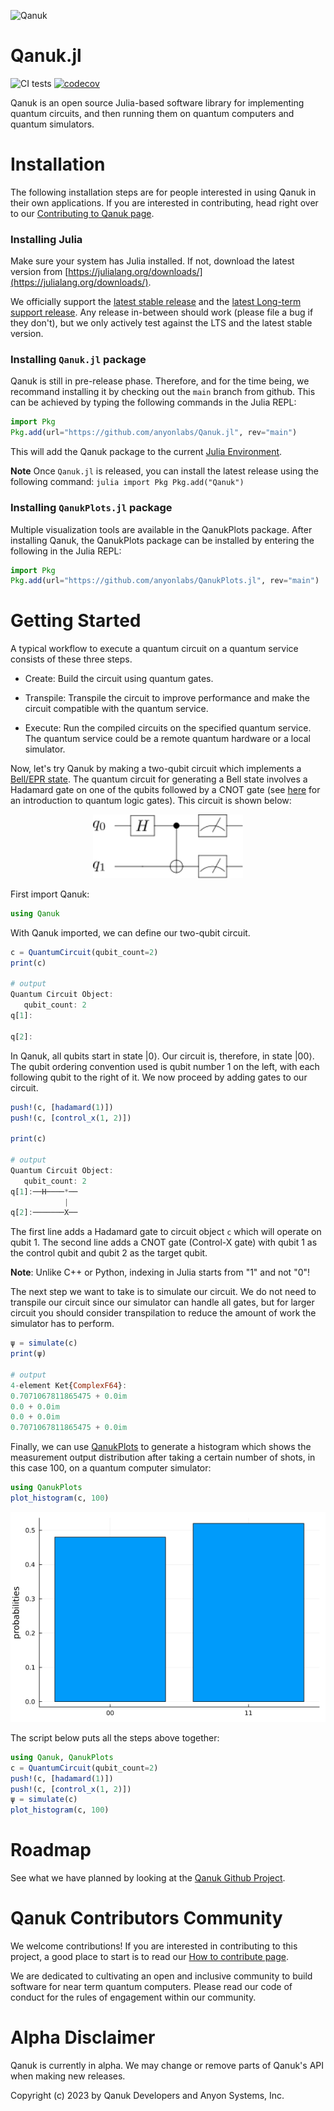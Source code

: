 ![Qanuk](https://repository-images.githubusercontent.com/441460066/a4572ad1-6421-4679-aa31-4c2a45829dc6)

# Qanuk.jl

![CI tests](https://github.com/anyonlabs/Qanuk.jl/actions/workflows/CI.yml/badge.svg)
[![codecov](https://codecov.io/gh/anyonlabs/Qanuk.jl/branch/main/graph/badge.svg?token=OB65YO307L)](https://codecov.io/gh/anyonlabs/Qanuk.jl)

Qanuk is an open source Julia-based software library for implementing quantum circuits, and then running them on quantum computers and quantum simulators.

# Installation

The following installation steps are for people interested in using Qanuk in their own applications. If you are interested in contributing, head right over to our [Contributing to Qanuk page](./CONTRIBUTING.md).

### Installing Julia

Make sure your system has Julia installed. If not, download the latest version from [https://julialang.org/downloads/](https://julialang.org/downloads/).

We officially support the [latest stable release](https://julialang.org/downloads/#current_stable_release) and the [latest Long-term support release](https://julialang.org/downloads/#long_term_support_release). Any release in-between should work (please file a bug if they don't), but we only actively test against the LTS and the latest stable version.

### Installing `Qanuk.jl` package
Qanuk is still in pre-release phase. Therefore, and for the time being, we recommand installing it by checking out the `main` branch from github. This can be achieved by typing the following commands in the Julia REPL:

```julia
import Pkg
Pkg.add(url="https://github.com/anyonlabs/Qanuk.jl", rev="main")
```
This will add the Qanuk  package to the current [Julia Environment](https://pkgdocs.julialang.org/v1/environments/).

**Note** Once `Qanuk.jl` is released, you can install the latest release using the following command:
	```julia
	import Pkg
	Pkg.add("Qanuk")
	```

### Installing `QanukPlots.jl` package


Multiple visualization tools are available in the QanukPlots package. After installing
Qanuk, the QanukPlots package can be installed by entering the following in the
Julia REPL:
```julia
import Pkg
Pkg.add(url="https://github.com/anyonlabs/QanukPlots.jl", rev="main")
```

# Getting Started

A typical workflow to execute a quantum circuit on a quantum service consists of these three steps.

- Create: Build the circuit using quantum gates.

- Transpile: Transpile the circuit to improve performance and make the circuit compatible with the quantum service.

- Execute: Run the compiled circuits on the specified quantum service. The quantum service could be a remote quantum hardware or a local simulator.

Now, let's try Qanuk by making a two-qubit circuit which implements a [Bell/EPR state](https://en.wikipedia.org/wiki/Bell_state). The quantum circuit for generating a Bell state involves a Hadamard gate on one of the qubits followed by a CNOT gate (see [here](https://en.wikipedia.org/wiki/Quantum_logic_gate) for an introduction to quantum logic gates). This circuit is shown below:

<div style="text-align: center;">
	<img
		src="./docs/src/images/bell_circuit.svg"
		title="Bell state generator circuit"
		width="240"
	/>
</div>

First import Qanuk:

```julia
using Qanuk
```

With Qanuk imported, we can define our two-qubit circuit.

```julia
c = QuantumCircuit(qubit_count=2)
print(c)

# output
Quantum Circuit Object:
   qubit_count: 2
q[1]:

q[2]:
```

In Qanuk, all qubits start in state $\left|0\right\rangle$. Our circuit is, therefore,  in state $\left|00\right\rangle$. The qubit ordering convention used is qubit number 1 on the left, with each following qubit to the right of it. We now proceed by adding gates to our circuit.

```julia
push!(c, [hadamard(1)])
push!(c, [control_x(1, 2)])

print(c)

# output
Quantum Circuit Object:
   qubit_count: 2
q[1]:──H────*──
            |
q[2]:───────X──
```

The first line adds a Hadamard gate to circuit object `c` which will operate on qubit 1. The second line adds a CNOT gate (Control-X gate) with qubit 1 as the control qubit and qubit 2 as the target qubit.

**Note**: Unlike C++ or Python, indexing in Julia starts from "1" and not "0"!

The next step we want to take is to simulate our circuit. We do not need to transpile our circuit since our simulator can handle all gates, but for larger circuit you should consider transpilation to reduce the amount of work the simulator has to perform.

```julia
ψ = simulate(c)
print(ψ)

# output
4-element Ket{ComplexF64}:
0.7071067811865475 + 0.0im
0.0 + 0.0im
0.0 + 0.0im
0.7071067811865475 + 0.0im
```

Finally, we can use [QanukPlots](https://github.com/anyonlabs/QanukPlots.jl) to generate a histogram which shows the measurement
output distribution after taking a certain number of shots, in this case 100, on a quantum
computer simulator:

```julia
using QanukPlots
plot_histogram(c, 100)
```

<div style="text-align: center;">
	<img
		src="./docs/src/assets/index/index_histogram.png"
		title="Bell state generator circuit"
		width="520
		"
	/>
</div>

The script below puts all the steps above together:

```julia
using Qanuk, QanukPlots
c = QuantumCircuit(qubit_count=2)
push!(c, [hadamard(1)])
push!(c, [control_x(1, 2)])
ψ = simulate(c)
plot_histogram(c, 100)
```

# Roadmap

See what we have planned by looking at the [Qanuk Github Project](https://github.com/orgs/anyonlabs/projects/8).

# Qanuk Contributors Community

We welcome contributions! If you are interested in contributing to this project, a good place to start is to read our [How to contribute page](./CONTRIBUTING.md).

We are dedicated to cultivating an open and inclusive community to build software for near term quantum computers. Please read our code of conduct for the rules of engagement within our community.

# Alpha Disclaimer

Qanuk is currently in alpha. We may change or remove parts of Qanuk's API when making new releases.

Copyright (c) 2023 by Qanuk Developers and Anyon Systems, Inc.
